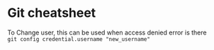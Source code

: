# Git cheatsheet

To Change user, this can be used when access denied error is there <br>
`git config credential.username "new_username"`


